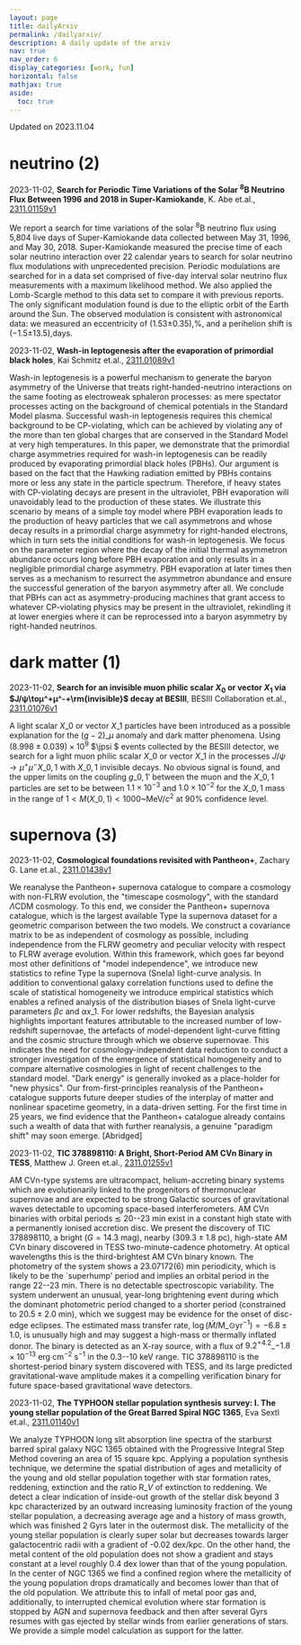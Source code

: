 ```yaml
---
layout: page
title: dailyArxiv
permalink: /dailyarxiv/
description: A daily update of the arxiv
nav: true
nav_order: 6
display_categories: [work, fun]
horizontal: false
mathjax: true
aside:
  toc: true
---
```


 Updated on 2023.11.04
# neutrino (2)

2023-11-02, **Search for Periodic Time Variations of the Solar $^8$B Neutrino Flux Between 1996 and 2018 in Super-Kamiokande**, K. Abe et.al., [2311.01159v1](http://arxiv.org/abs/2311.01159v1)

 We report a search for time variations of the solar $^8$B neutrino flux using 5,804 live days of Super-Kamiokande data collected between May 31, 1996, and May 30, 2018. Super-Kamiokande measured the precise time of each solar neutrino interaction over 22 calendar years to search for solar neutrino flux modulations with unprecedented precision. Periodic modulations are searched for in a data set comprised of five-day interval solar neutrino flux measurements with a maximum likelihood method. We also applied the Lomb-Scargle method to this data set to compare it with previous reports. The only significant modulation found is due to the elliptic orbit of the Earth around the Sun. The observed modulation is consistent with astronomical data: we measured an eccentricity of (1.53$\pm$0.35)\,\%, and a perihelion shift is ($-$1.5$\pm$13.5)\,days.

2023-11-02, **Wash-in leptogenesis after the evaporation of primordial black holes**, Kai Schmitz et.al., [2311.01089v1](http://arxiv.org/abs/2311.01089v1)

 Wash-in leptogenesis is a powerful mechanism to generate the baryon asymmetry of the Universe that treats right-handed-neutrino interactions on the same footing as electroweak sphaleron processes: as mere spectator processes acting on the background of chemical potentials in the Standard Model plasma. Successful wash-in leptogenesis requires this chemical background to be CP-violating, which can be achieved by violating any of the more than ten global charges that are conserved in the Standard Model at very high temperatures. In this paper, we demonstrate that the primordial charge asymmetries required for wash-in leptogenesis can be readily produced by evaporating primordial black holes (PBHs). Our argument is based on the fact that the Hawking radiation emitted by PBHs contains more or less any state in the particle spectrum. Therefore, if heavy states with CP-violating decays are present in the ultraviolet, PBH evaporation will unavoidably lead to the production of these states. We illustrate this scenario by means of a simple toy model where PBH evaporation leads to the production of heavy particles that we call asymmetrons and whose decay results in a primordial charge asymmetry for right-handed electrons, which in turn sets the initial conditions for wash-in leptogenesis. We focus on the parameter region where the decay of the initial thermal asymmetron abundance occurs long before PBH evaporation and only results in a negligible primordial charge asymmetry. PBH evaporation at later times then serves as a mechanism to resurrect the asymmetron abundance and ensure the successful generation of the baryon asymmetry after all. We conclude that PBHs can act as asymmetry-producing machines that grant access to whatever CP-violating physics may be present in the ultraviolet, rekindling it at lower energies where it can be reprocessed into a baryon asymmetry by right-handed neutrinos.

# dark matter (1)

2023-11-02, **Search for an invisible muon philic scalar $X_{0}$ or vector $X_{1}$ via $J/ψ\toμ^+μ^-+\rm{invisible}$ decay at BESIII**, BESIII Collaboration et.al., [2311.01076v1](http://arxiv.org/abs/2311.01076v1)

 A light scalar $X\_{0}$ or vector $X\_{1}$ particles have been introduced as a possible explanation for the $(g-2)\_{\mu}$ anomaly and dark matter phenomena.   Using $(8.998\pm 0.039)\times10^9$ $\jpsi $ events collected by the BESIII detector, we search for a light muon philic scalar $X\_{0}$ or vector $X\_{1}$ in the processes $J/\psi\to\mu^+\mu^- X\_{0,1}$ with $X\_{0,1}$ invisible decays. No obvious signal is found, and the upper limits on the coupling $g\_{0,1}'$ between the muon and the $X\_{0,1}$ particles are set to be between $1.1\times10^{-3}$ and $1.0\times10^{-2}$ for the $X\_{0,1}$ mass in the range of $1<M(X\_{0,1})<1000$~MeV$/c^2$ at 90$\%$ confidence level.

# supernova (3)

2023-11-02, **Cosmological foundations revisited with Pantheon+**, Zachary G. Lane et.al., [2311.01438v1](http://arxiv.org/abs/2311.01438v1)

 We reanalyse the Pantheon+ supernova catalogue to compare a cosmology with non-FLRW evolution, the "timescape cosmology", with the standard $\Lambda$CDM cosmology. To this end, we consider the Pantheon+ supernova catalogue, which is the largest available Type Ia supernova dataset for a geometric comparison between the two models. We construct a covariance matrix to be as independent of cosmology as possible, including independence from the FLRW geometry and peculiar velocity with respect to FLRW average evolution. Within this framework, which goes far beyond most other definitions of "model independence", we introduce new statistics to refine Type Ia supernova (SneIa) light-curve analysis. In addition to conventional galaxy correlation functions used to define the scale of statistical homogeneity we introduce empirical statistics which enables a refined analysis of the distribution biases of SneIa light-curve parameters $\beta c$ and $\alpha x\_1$.   For lower redshifts, the Bayesian analysis highlights important features attributable to the increased number of low-redshift supernovae, the artefacts of model-dependent light-curve fitting and the cosmic structure through which we observe supernovae. This indicates the need for cosmology-independent data reduction to conduct a stronger investigation of the emergence of statistical homogeneity and to compare alternative cosmologies in light of recent challenges to the standard model.   "Dark energy" is generally invoked as a place-holder for "new physics". Our from-first-principles reanalysis of the Pantheon+ catalogue supports future deeper studies of the interplay of matter and nonlinear spacetime geometry, in a data-driven setting. For the first time in 25 years, we find evidence that the Pantheon+ catalogue already contains such a wealth of data that with further reanalysis, a genuine "paradigm shift" may soon emerge. [Abridged]

2023-11-02, **TIC 378898110: A Bright, Short-Period AM CVn Binary in TESS**, Matthew J. Green et.al., [2311.01255v1](http://arxiv.org/abs/2311.01255v1)

 AM CVn-type systems are ultracompact, helium-accreting binary systems which are evolutionarily linked to the progenitors of thermonuclear supernovae and are expected to be strong Galactic sources of gravitational waves detectable to upcoming space-based interferometers. AM CVn binaries with orbital periods $\lesssim$ 20--23 min exist in a constant high state with a permanently ionised accretion disc. We present the discovery of TIC 378898110, a bright ($G=14.3$ mag), nearby ($309.3 \pm 1.8$ pc), high-state AM CVn binary discovered in TESS two-minute-cadence photometry. At optical wavelengths this is the third-brightest AM CVn binary known. The photometry of the system shows a 23.07172(6) min periodicity, which is likely to be the `superhump' period and implies an orbital period in the range 22--23 min. There is no detectable spectroscopic variability. The system underwent an unusual, year-long brightening event during which the dominant photometric period changed to a shorter period (constrained to $20.5 \pm 2.0$ min), which we suggest may be evidence for the onset of disc-edge eclipses. The estimated mass transfer rate, $\log (\dot{M} / \mathrm{M\_\odot} \mathrm{yr}^{-1}) = -6.8 \pm 1.0$, is unusually high and may suggest a high-mass or thermally inflated donor. The binary is detected as an X-ray source, with a flux of $9.2 ^{+4.2}\_{-1.8} \times 10^{-13}$ erg cm$^{-2}$ s$^{-1}$ in the 0.3--10 keV range. TIC 378898110 is the shortest-period binary system discovered with TESS, and its large predicted gravitational-wave amplitude makes it a compelling verification binary for future space-based gravitational wave detectors.

2023-11-02, **The TYPHOON stellar population synthesis survey: I. The young stellar population of the Great Barred Spiral NGC 1365**, Eva Sextl et.al., [2311.01140v1](http://arxiv.org/abs/2311.01140v1)

 We analyze TYPHOON long slit absorption line spectra of the starburst barred spiral galaxy NGC 1365 obtained with the Progressive Integral Step Method covering an area of 15 square kpc. Applying a population synthesis technique, we determine the spatial distribution of ages and metallicity of the young and old stellar population together with star formation rates, reddening, extinction and the ratio R$\_V$ of extinction to reddening. We detect a clear indication of inside-out growth of the stellar disk beyond 3 kpc characterized by an outward increasing luminosity fraction of the young stellar population, a decreasing average age and a history of mass growth, which was finished 2 Gyrs later in the outermost disk. The metallicity of the young stellar population is clearly super solar but decreases towards larger galactocentric radii with a gradient of -0.02 dex/kpc. On the other hand, the metal content of the old population does not show a gradient and stays constant at a level roughly 0.4 dex lower than that of the young population. In the center of NGC 1365 we find a confined region where the metallicity of the young population drops dramatically and becomes lower than that of the old population. We attribute this to infall of metal poor gas and, additionally, to interrupted chemical evolution where star formation is stopped by AGN and supernova feedback and then after several Gyrs resumes with gas ejected by stellar winds from earlier generations of stars. We provide a simple model calculation as support for the latter.

